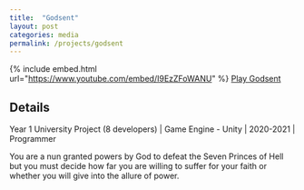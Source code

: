 ```yaml
---
title:  "Godsent"
layout: post
categories: media
permalink: /projects/godsent
---
```


{% include embed.html url="https://www.youtube.com/embed/I9EzZFoWANU" %}
[Play Godsent](https://eggicalgirl.itch.io/godsent)


## Details

Year 1 University Project (8 developers) | Game Engine - Unity | 2020-2021 | Programmer

<p>
  You are a nun granted powers by God to defeat the Seven Princes of Hell but you must decide how far you are willing to suffer for your faith or whether you will give into the allure of power.
</p>
